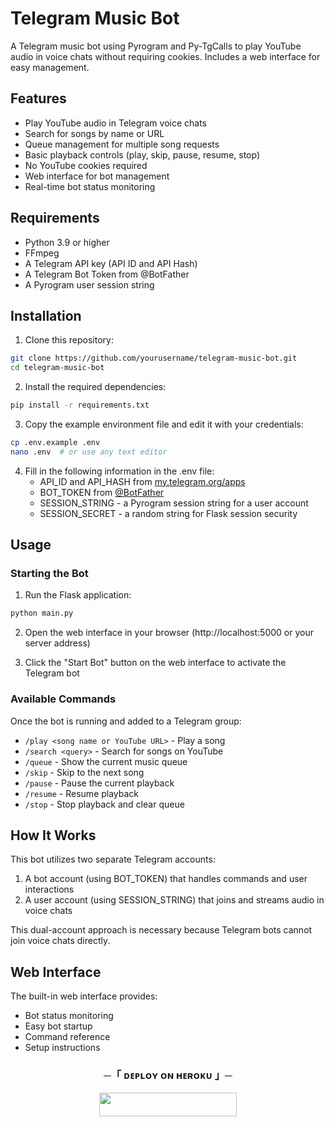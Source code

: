 # Telegram Music Bot

A Telegram music bot using Pyrogram and Py-TgCalls to play YouTube audio in voice chats without requiring cookies. Includes a web interface for easy management.

## Features

- Play YouTube audio in Telegram voice chats
- Search for songs by name or URL
- Queue management for multiple song requests
- Basic playback controls (play, skip, pause, resume, stop)
- No YouTube cookies required
- Web interface for bot management
- Real-time bot status monitoring

## Requirements

- Python 3.9 or higher
- FFmpeg
- A Telegram API key (API ID and API Hash)
- A Telegram Bot Token from @BotFather
- A Pyrogram user session string

## Installation

1. Clone this repository:
```bash
git clone https://github.com/yourusername/telegram-music-bot.git
cd telegram-music-bot
```

2. Install the required dependencies:
```bash
pip install -r requirements.txt
```

3. Copy the example environment file and edit it with your credentials:
```bash
cp .env.example .env
nano .env  # or use any text editor
```

4. Fill in the following information in the .env file:
   - API_ID and API_HASH from [my.telegram.org/apps](https://my.telegram.org/apps)
   - BOT_TOKEN from [@BotFather](https://t.me/BotFather)
   - SESSION_STRING - a Pyrogram session string for a user account
   - SESSION_SECRET - a random string for Flask session security

## Usage

### Starting the Bot

1. Run the Flask application:
```bash
python main.py
```

2. Open the web interface in your browser (http://localhost:5000 or your server address)

3. Click the "Start Bot" button on the web interface to activate the Telegram bot

### Available Commands

Once the bot is running and added to a Telegram group:

- `/play <song name or YouTube URL>` - Play a song
- `/search <query>` - Search for songs on YouTube
- `/queue` - Show the current music queue
- `/skip` - Skip to the next song
- `/pause` - Pause the current playback
- `/resume` - Resume playback
- `/stop` - Stop playback and clear queue

## How It Works

This bot utilizes two separate Telegram accounts:
1. A bot account (using BOT_TOKEN) that handles commands and user interactions
2. A user account (using SESSION_STRING) that joins and streams audio in voice chats

This dual-account approach is necessary because Telegram bots cannot join voice chats directly.

## Web Interface

The built-in web interface provides:
- Bot status monitoring
- Easy bot startup
- Command reference
- Setup instructions

<h3 align="center">
    ─「 ᴅᴇᴩʟᴏʏ ᴏɴ ʜᴇʀᴏᴋᴜ 」─
</h3>
 
<p align="center"><a href="https://dashboard.heroku.com/new?template=https://github.com/kidoocoder/TelegramMusicMaster"> <img src="https://img.shields.io/badge/Deploy%20On%20Heroku-black?style=for-the-badge&logo=heroku" width="220" height="38.45"/></a></p>
